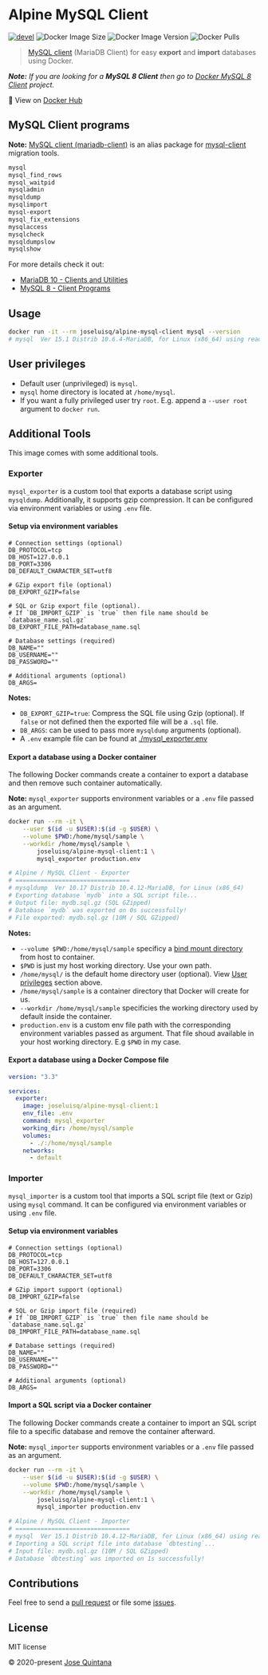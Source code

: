 # Alpine MySQL Client

[![devel](https://github.com/joseluisq/alpine-mysql-client/actions/workflows/devel.yml/badge.svg)](https://github.com/joseluisq/alpine-mysql-client/actions/workflows/devel.yml) ![Docker Image Size](https://img.shields.io/docker/image-size/joseluisq/alpine-mysql-client/1) ![Docker Image Version](https://img.shields.io/docker/v/joseluisq/alpine-mysql-client/1) ![Docker Pulls](https://img.shields.io/docker/pulls/joseluisq/alpine-mysql-client.svg)

> [MySQL client](https://dev.mysql.com/doc/refman/8.0/en/programs-client.html) (MariaDB Client) for easy **export** and **import** databases using Docker.

_**Note:** If you are looking for a **MySQL 8 Client** then go to [Docker MySQL 8 Client](https://github.com/joseluisq/docker-mysql-client) project._

🐳  View on [Docker Hub](https://hub.docker.com/r/joseluisq/alpine-mysql-client/)

## MySQL Client programs

**Note:** [MySQL client (mariadb-client)](https://pkgs.alpinelinux.org/package/v3.11/main/x86_64/mysql-client) is an alias package for [mysql-client](https://dev.mysql.com/doc/refman/8.0/en/programs-client.html) migration tools.

```sh
mysql
mysql_find_rows
mysql_waitpid
mysqladmin
mysqldump
mysqlimport
mysql-export
mysql_fix_extensions
mysqlaccess
mysqlcheck
mysqldumpslow
mysqlshow
```

For more details check it out:

- [MariaDB 10 - Clients and Utilities](https://mariadb.com/kb/en/clients-utilities/)
- [MySQL 8 - Client Programs](https://dev.mysql.com/doc/refman/8.0/en/programs-client.html)

## Usage

```sh
docker run -it --rm joseluisq/alpine-mysql-client mysql --version
# mysql  Ver 15.1 Distrib 10.6.4-MariaDB, for Linux (x86_64) using readline 5.1
```

## User privileges

- Default user (unprivileged) is `mysql`.
- `mysql` home directory is located at `/home/mysql`.
- If you want a fully privileged user try `root`. E.g. append a `--user root` argument to `docker run`.

## Additional Tools

This image comes with some additional tools.

### Exporter

`mysql_exporter` is a custom tool that exports a database script using `mysqldump`. Additionally, it supports gzip compression.
It can be configured via environment variables or using `.env` file.

#### Setup via environment variables

```env
# Connection settings (optional)
DB_PROTOCOL=tcp
DB_HOST=127.0.0.1
DB_PORT=3306
DB_DEFAULT_CHARACTER_SET=utf8

# GZip export file (optional)
DB_EXPORT_GZIP=false

# SQL or Gzip export file (optional).
# If `DB_IMPORT_GZIP` is `true` then file name should be `database_name.sql.gz`
DB_EXPORT_FILE_PATH=database_name.sql

# Database settings (required)
DB_NAME=""
DB_USERNAME=""
DB_PASSWORD=""

# Additional arguments (optional)
DB_ARGS=
```

**Notes:**

- `DB_EXPORT_GZIP=true`: Compress the SQL file using Gzip (optional). If `false` or not defined then the exported file will be a `.sql` file.
- `DB_ARGS`: can be used to pass more `mysqldump` arguments (optional). 
- A `.env` example file can be found at [./mysql_exporter.env](./mysql_exporter.env)

#### Export a database using a Docker container

The following Docker commands create a container to export a database and then remove such container automatically.

**Note:** `mysql_exporter` supports environment variables or a `.env` file passed as an argument.

```sh
docker run --rm -it \
    --user $(id -u $USER):$(id -g $USER) \
    --volume $PWD:/home/mysql/sample \
    --workdir /home/mysql/sample \
        joseluisq/alpine-mysql-client:1 \
        mysql_exporter production.env

# Alpine / MySQL Client - Exporter
# ================================
# mysqldump  Ver 10.17 Distrib 10.4.12-MariaDB, for Linux (x86_64)
# Exporting database `mydb` into a SQL script file...
# Output file: mydb.sql.gz (SQL GZipped)
# Database `mydb` was exported on 0s successfully!
# File exported: mydb.sql.gz (10M / SQL GZipped)
```

__Notes:__

- `--volume $PWD:/home/mysql/sample` specificy a [bind mount directory](https://docs.docker.com/storage/bind-mounts/) from host to container.
- `$PWD` is just my host working directory. Use your own path.
- `/home/mysql/` is the default home directory user (optional). View [User privileges](#user-privileges) section above.
- `/home/mysql/sample` is a container directory that Docker will create for us.
- `--workdir /home/mysql/sample` specificies the working directory used by default inside the container.
- `production.env` is a custom env file path with the corresponding environment variables passed as argument. That file shoud available in your host working directory. E.g `$PWD` in my case.

#### Export a database using a Docker Compose file

```yaml
version: "3.3"

services:
  exporter:
    image: joseluisq/alpine-mysql-client:1
    env_file: .env
    command: mysql_exporter
    working_dir: /home/mysql/sample
    volumes:
      - ./:/home/mysql/sample
    networks:
      - default
```

### Importer

`mysql_importer` is a custom tool that imports a SQL script file (text or Gzip) using `mysql` command.
It can be configured via environment variables or using `.env` file.

#### Setup via environment variables

```env
# Connection settings (optional)
DB_PROTOCOL=tcp
DB_HOST=127.0.0.1
DB_PORT=3306
DB_DEFAULT_CHARACTER_SET=utf8

# GZip import support (optional)
DB_IMPORT_GZIP=false

# SQL or Gzip import file (required)
# If `DB_IMPORT_GZIP` is `true` then file name should be `database_name.sql.gz`
DB_IMPORT_FILE_PATH=database_name.sql

# Database settings (required)
DB_NAME=""
DB_USERNAME=""
DB_PASSWORD=""

# Additional arguments (optional)
DB_ARGS=
```

#### Import a SQL script via a Docker container

The following Docker commands create a container to import an SQL script file to a specific database and remove the container afterward.

**Note:** `mysql_importer` supports environment variables or a `.env` file passed as an argument.

```sh
docker run --rm -it \
    --user $(id -u $USER):$(id -g $USER) \
    --volume $PWD:/home/mysql/sample \
    --workdir /home/mysql/sample \
        joseluisq/alpine-mysql-client:1 \
        mysql_importer production.env

# Alpine / MySQL Client - Importer
# ================================
# mysql  Ver 15.1 Distrib 10.4.12-MariaDB, for Linux (x86_64) using readline 5.1
# Importing a SQL script file into database `dbtesting`...
# Input file: mydb.sql.gz (10M / SQL GZipped)
# Database `dbtesting` was imported on 1s successfully!
```

## Contributions

Feel free to send a [pull request](https://github.com/joseluisq/alpine-mysql-client/pulls) or file some [issues](https://github.com/joseluisq/alpine-mysql-client/issues).

## License

MIT license

© 2020-present [Jose Quintana](https://joseluisq.net)
